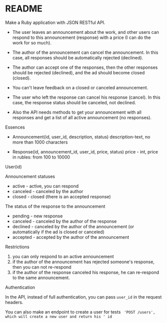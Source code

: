 # README

Make a Ruby application with JSON RESTful API.

* The user leaves an announcement about the work, and other users can respond to this announcement (response) with a price (I can do the work for so much).

* The author of the announcement can cancel the announcement. In this case, all responses should be automatically rejected (declined). 

* The author can accept one of the responses, then the other responses should be rejected (declined), and the ad should become closed (closed).

* You can't leave feedback on a closed or canceled announcement.

* The user who left the response can cancel his response (cancel).
  In this case, the response status should be canceled, not declined.

* Also the API needs methods to get your announcement with all responses and get a list of all active announcement (no responses).

Essences

* Announcement(id, user_id, description, status)
  description-text, no more than 1000 characters

* Response(id, announcement_id, user_id, price, status)
  price - int, price in rubles: from 100 to 10000

User(id)


Announcement statuses

* active - active, you can respond
* canceled - canceled by the author
* closed - closed (there is an accepted response)


The status of the response to the announcement

* pending - new response
* canceled - canceled by the author of the response
* declined - canceled by the author of the announcement (or automatically if the ad is closed or canceled)
* accepted - accepted by the author of the announcement


Restrictions
1. you can only respond to an active announcement
2. if the author of the announcement has rejected someone's response, then you can not re-respond
3. if the author of the response canceled his response, he can re-respond to the same announcement.


Authentication

In the API, instead of full authentication, you can pass `user_id` in the request headers.

You can also make an endpoint to create a user for tests ` 'POST /users', which will create a new user and return his ' id`

